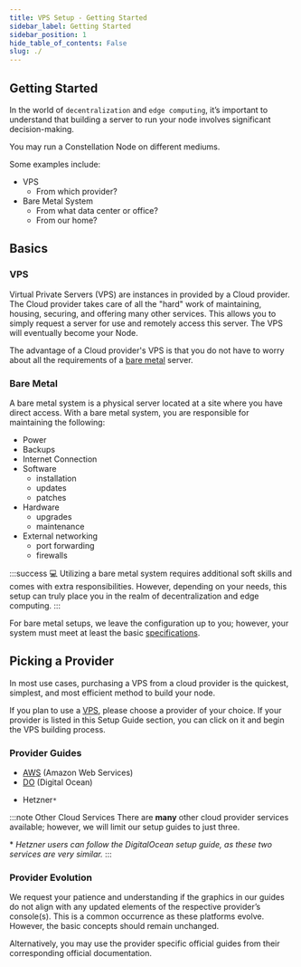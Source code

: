 ```yaml
---
title: VPS Setup - Getting Started
sidebar_label: Getting Started
sidebar_position: 1
hide_table_of_contents: False
slug: ./
---
```


<head>
  <meta
    name="description"
    content="The ChainProvider handles access to the chain RPC methods and underlying events. It complies with the EIP-1193 standard. Besides methods from the standard it adds a couple of utility methods related to provider activation."
  />
</head>

<intro-end />

## Getting Started

In the world of `decentralization` and `edge computing`, it’s important to understand that building a server to run your node involves significant decision-making.

You may run a Constellation Node on different mediums. 

Some examples include:
- VPS
  - From which provider?
- Bare Metal System
  - From what data center or office?
  - From our home?

## Basics 

### VPS

Virtual Private Servers (VPS) are instances in provided by a Cloud provider.  The Cloud provider takes care of all the "hard" work of maintaining, housing, securing, and offering many other services.  This allows you to simply request a server for use and remotely access this server.  The VPS will eventually become your Node. 

The advantage of a Cloud provider's VPS is that you do not have to worry about all the requirements of a [bare metal](#bare-metal) server.

### Bare Metal

A bare metal system is a physical server located at a site where you have direct access. With a bare metal system, you are responsible for maintaining the following:

- Power
- Backups
- Internet Connection
- Software
  - installation
  - updates
  - patches
- Hardware
  - upgrades
  - maintenance
- External networking
  - port forwarding
  - firewalls

:::success :computer: 
Utilizing a bare metal system requires additional soft skills and comes with extra responsibilities. However, depending on your needs, this setup can truly place you in the realm of decentralization and edge computing.
:::

For bare metal setups, we leave the configuration up to you; however, your system must meet at least the basic [specifications](/validate/validator/specs).

## Picking a Provider

In most use cases, purchasing a VPS from a cloud provider is the quickest, simplest, and most efficient method to build your node.

If you plan to use a [VPS](#vps), please choose a provider of your choice. If your provider is listed in this Setup Guide section, you can click on it and begin the VPS building process.

### Provider Guides 
- [AWS](/validate/setup-guides/aws/account) (Amazon Web Services)
- [DO](/validate/setup-guides/do/account) (Digital Ocean)
<!-- - [GCP](/validate/setup-guides/gcp/account) (Google Cloud Platform) -->
- Hetzner`*`

:::note Other Cloud Services
There are **many** other cloud provider services available; however, we will limit our setup guides to just three.

\* *Hetzner users can follow the DigitalOcean setup guide, as these two services are very similar.*
:::

### Provider Evolution

<p style={{fontWeight:500, fontSize:'1em'}}>We request your patience and understanding if the graphics in our guides do not align with any updated elements of the respective provider’s console(s). This is a common occurrence as these platforms evolve. However, the basic concepts should remain unchanged.</p> 
<p style={{fontWeight:500, fontSize:'1em'}}>Alternatively, you may use the provider specific official guides from their corresponding official documentation.</p>